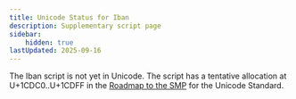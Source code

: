 ```yaml
---
title: Unicode Status for Iban
description: Supplementary script page
sidebar:
    hidden: true
lastUpdated: 2025-09-16
---
```


The Iban script is not yet in Unicode. The script has a tentative allocation at U+1CDC0..U+1CDFF in the [Roadmap to the SMP](http://www.unicode.org/roadmaps/smp/) for the Unicode Standard.
